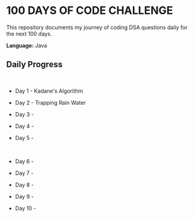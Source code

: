 # 100 DAYS OF CODE CHALLENGE 

This repository documents my journey of coding DSA questions daily for the next 100 days. 

**Language:** Java

## Daily Progress  
<br>

- Day 1 - Kadane's Algorithm
- Day 2 - Trapping Rain Water
- Day 3 -
- Day 4 -
- Day 5 -

  <br>

- Day 6 -
- Day 7 -
- Day 8 -
- Day 9 -
- Day 10 -


